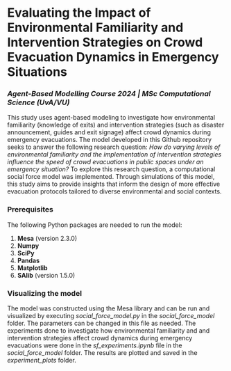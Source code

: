 # Evaluating the Impact of Environmental Familiarity and Intervention Strategies on Crowd Evacuation Dynamics in Emergency Situations
### _Agent-Based Modelling Course 2024 | MSc Computational Science (UvA/VU)_

This study uses agent-based modeling to investigate how environmental familiarity (knowledge of exits)
and intervention strategies (such as disaster announcement, guides and exit signage) affect 
crowd dynamics during emergency evacuations. The model developed in this Github repository seeks to answer the following research question: _How do varying levels of environmental familiarity and the implementation of intervention strategies influence the speed of crowd evacuations in public spaces under an emergency situation?_ To explore this research question, a computational social force model was implemented. Through simulations of this model, this study aims to provide insights that inform the design of more effective evacuation protocols tailored to diverse environmental and social contexts.

### Prerequisites
The following Python packages are needed to run the model:
1. **Mesa** (version 2.3.0)
2. **Numpy**
3. **SciPy**
4. **Pandas**
5. **Matplotlib**
6. **SAlib** (version 1.5.0)


### Visualizing the model
The model was constructed using the Mesa library and can be run and visualized by executing _social_force_model.py_ in the _social_force_model_ folder. The parameters can be changed in this file as needed. 
The experiments done to investigate how environmental familiarity and and intervention strategies affect 
crowd dynamics during emergency evacuations were done in the _sf_experiments.ipynb_ file in the _social_force_model_ folder. The results are plotted and saved in the _experiment_plots_ folder. 
